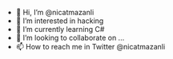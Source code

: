 - 👋 Hi, I’m @nicatmazanli
- 👀 I’m interested in hacking
- 🌱 I’m currently learning C#
- 💞️ I’m looking to collaborate on ...
- 📫 How to reach me in Twitter @nicatmazanli

<!---
nicatmazanli/nicatmazanli is a ✨ special ✨ repository because its `README.md` (this file) appears on your GitHub profile.
You can click the Preview link to take a look at your changes.
--->
